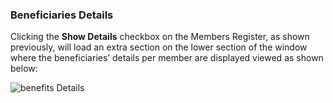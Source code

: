 ### Beneficiaries Details 

Clicking the **Show Details** checkbox on the Members Register, as shown previously, will load an extra
section on the lower section of the window where the beneficiaries’ details per member are displayed viewed as shown below:

<img  alt="benefits Details" width="95%" height="auto"  class="center"  src="![img](/img/media3/beneficiarynextofkin.png)">
